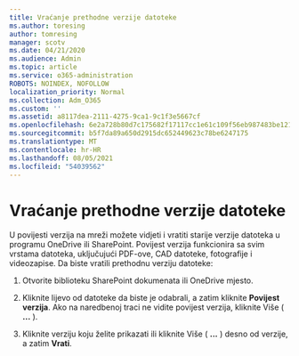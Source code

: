 ```yaml
---
title: Vraćanje prethodne verzije datoteke
ms.author: toresing
author: tomresing
manager: scotv
ms.date: 04/21/2020
ms.audience: Admin
ms.topic: article
ms.service: o365-administration
ROBOTS: NOINDEX, NOFOLLOW
localization_priority: Normal
ms.collection: Adm_O365
ms.custom: ''
ms.assetid: a8117dea-2111-4275-9ca1-9c1f3e5667cf
ms.openlocfilehash: 6e2a728b80d7c175682f17117cc1e61c109f56eb987483be12187d048467a4c4
ms.sourcegitcommit: b5f7da89a650d2915dc652449623c78be6247175
ms.translationtype: MT
ms.contentlocale: hr-HR
ms.lasthandoff: 08/05/2021
ms.locfileid: "54039562"
---
```

# <a name="restore-a-previous-file-version"></a>Vraćanje prethodne verzije datoteke

U povijesti verzija na mreži možete vidjeti i vratiti starije verzije datoteka u programu OneDrive ili SharePoint. Povijest verzija funkcionira sa svim vrstama datoteka, uključujući PDF-ove, CAD datoteke, fotografije i videozapise. Da biste vratili prethodnu verziju datoteke:
  
1. Otvorite biblioteku SharePoint dokumenata ili OneDrive mjesto.
    
2. Kliknite lijevo od datoteke da biste je odabrali, a zatim kliknite **Povijest verzija**. Ako na naredbenoj traci ne vidite povijest verzija, kliknite Više ( **...** ). 
    
3. Kliknite verziju koju želite prikazati ili kliknite Više ( **...** ) desno od verzije, a zatim **Vrati**.
    

